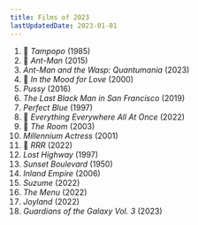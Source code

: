 ```yaml
---
title: Films of 2023
lastUpdatedDate: 2023-01-01
---
```


1. 🔁 *Tampopo* (1985)
2. 🔁 *Ant-Man* (2015)
3. *Ant-Man and the Wasp: Quantumania* (2023)
4. 🔁 *In the Mood for Love* (2000)
5. *Pussy* (2016)
6. *The Last Black Man in San Francisco* (2019)
7. *Perfect Blue* (1997)
8. 🔁 *Everything Everywhere All At Once* (2022)
9. 🔁 *The Room* (2003)
10. *Millennium Actress* (2001)
11. 🔁 *RRR* (2022)
12. *Lost Highway* (1997)
13. *Sunset Boulevard* (1950)
14. *Inland Empire* (2006)
15. *Suzume* (2022)
16. *The Menu* (2022)
17. *Joyland* (2022)
18. *Guardians of the Galaxy Vol. 3* (2023)